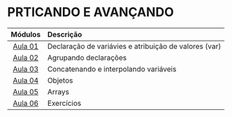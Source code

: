 # PRTICANDO E AVANÇANDO

|       Módulos       | Descrição                                             |
| :-----------------: | :---------------------------------------------------- |
| [Aula 01](./aula01) | Declaração de variávies e atribuição de valores (var) |
| [Aula 02](./aula02) | Agrupando declarações                                 |
| [Aula 03](./aula03) | Concatenando e interpolando variáveis                 |
| [Aula 04](./aula04) | Objetos                                               |
| [Aula 05](./aula05) | Arrays                                                |
| [Aula 06](./aula06) | Exercícios                                            |
